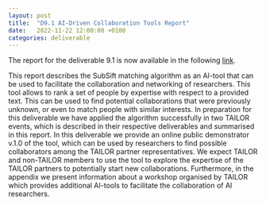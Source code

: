 ```yaml
---
layout: post
title:  "D9.1 AI-Driven Collaboration Tools Report"
date:   2022-11-22 12:00:00 +0100
categories: deliverable
---
```


The report for the deliverable 9.1 is now available in the following
[link][d91].

This report describes the SubSift matching algorithm as an AI-tool that can be
used to facilitate the collaboration and networking of researchers. This tool
allows to rank a set of people by expertise with respect to a provided text.
This can be used to find potential collaborations that were previously unknown,
or even to match people with similar interests.  In preparation for this
deliverable we have applied the algorithm successfully in two TAILOR events,
which is described in their respective deliverables and summarised in this
report. In this deliverable we provide an online public demonstrator v.1.0 of
the tool, which can be used by researchers to find possible collaborators among
the TAILOR partner representatives. We expect TAILOR and non-TAILOR members to
use the tool to explore the expertise of the TAILOR partners to potentially
start new collaborations.  Furthermore, in the appendix we present information
about a workshop organised by TAILOR which provides additional AI-tools to
facilitate the collaboration of AI researchers.


[d91]: https://tailor-network.eu/wp-content/uploads/2022/11/D9.1-AI-driven-collaboration-tools-v-1.0.pdf
